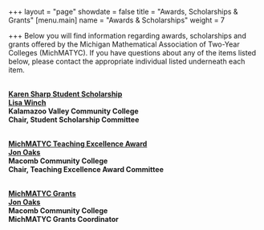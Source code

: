 +++
layout = "page"
showdate = false
title = "Awards, Scholarships & Grants"
[menu.main]
name = "Awards & Scholarships"
weight = 7

+++
Below you will find information regarding awards, scholarships and grants offered by the Michigan Mathematical Association of Two-Year Colleges (MichMATYC). If you have questions about any of the items listed below, please contact the appropriate individual listed underneath each item.</br></br>

<b><a href="https://michmatyc.org/awards/scholarships/">Karen Sharp Student Scholarship</a></br>
[Lisa Winch](mailto:lwinch@kvcc.edu)</br>
Kalamazoo Valley Community College</br>
Chair, Student Scholarship Committee</br></br>

<b>[MichMATYC Teaching Excellence Award](https://michmatyc.org/awards/teachingexcellence/)</b></br>
[Jon Oaks](mailto:jonnyoaks@gmail.com)</br>
Macomb Community College</br>
Chair, Teaching Excellence Award Committee</br></br>

<b>[MichMATYC Grants](https://michmatyc.org/awards/grants/)</b></br>
[Jon Oaks](mailto:jonnyoaks@gmail.com)</br>
Macomb Community College</br>
MichMATYC Grants Coordinator
